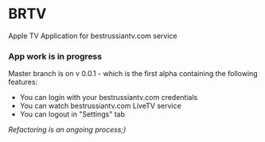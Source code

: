 # BRTV
Apple TV Application for bestrussiantv.com service

### App work is in progress
Master branch is on v 0.0.1 - which is the first alpha containing the following features:
* You can login with your bestrussiantv.com credentials
* You can watch bestrussiantv.com LiveTV service
* You can logout in "Settings" tab


*Refactoring is an ongoing process;)*
